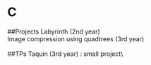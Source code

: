 # C
##Projects
Labyrinth (2nd year)\
Image compression using quadtrees (3rd year)\
\
##TPs
Taquin (3rd year) : small project\

